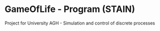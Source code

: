 # GameOfLife - Program (STAIN)

Project for University AGH - Simulation and control of discrete processes
